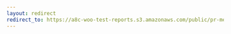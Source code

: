 ```yaml
---
layout: redirect
redirect_to: https://a8c-woo-test-reports.s3.amazonaws.com/public/pr-merge/41099/api/index.html
---
```

